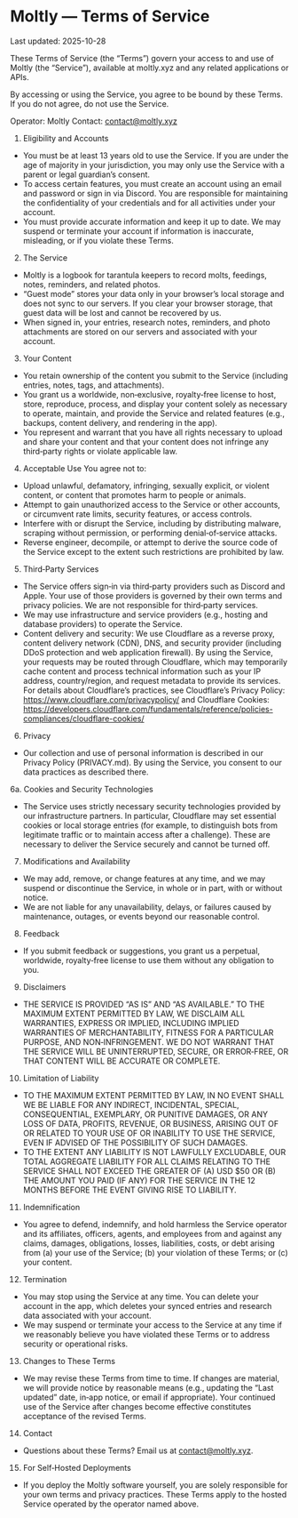# Moltly — Terms of Service

Last updated: 2025-10-28

These Terms of Service (the “Terms”) govern your access to and use of Moltly (the “Service”), available at moltly.xyz and any related applications or APIs.

By accessing or using the Service, you agree to be bound by these Terms. If you do not agree, do not use the Service.

Operator: Moltly
Contact: contact@moltly.xyz

1. Eligibility and Accounts
- You must be at least 13 years old to use the Service. If you are under the age of majority in your jurisdiction, you may only use the Service with a parent or legal guardian’s consent.
- To access certain features, you must create an account using an email and password or sign in via Discord. You are responsible for maintaining the confidentiality of your credentials and for all activities under your account.
- You must provide accurate information and keep it up to date. We may suspend or terminate your account if information is inaccurate, misleading, or if you violate these Terms.

2. The Service
- Moltly is a logbook for tarantula keepers to record molts, feedings, notes, reminders, and related photos.
- “Guest mode” stores your data only in your browser’s local storage and does not sync to our servers. If you clear your browser storage, that guest data will be lost and cannot be recovered by us.
- When signed in, your entries, research notes, reminders, and photo attachments are stored on our servers and associated with your account.

3. Your Content
- You retain ownership of the content you submit to the Service (including entries, notes, tags, and attachments).
- You grant us a worldwide, non‑exclusive, royalty‑free license to host, store, reproduce, process, and display your content solely as necessary to operate, maintain, and provide the Service and related features (e.g., backups, content delivery, and rendering in the app).
- You represent and warrant that you have all rights necessary to upload and share your content and that your content does not infringe any third‑party rights or violate applicable law.

4. Acceptable Use
You agree not to:
- Upload unlawful, defamatory, infringing, sexually explicit, or violent content, or content that promotes harm to people or animals.
- Attempt to gain unauthorized access to the Service or other accounts, or circumvent rate limits, security features, or access controls.
- Interfere with or disrupt the Service, including by distributing malware, scraping without permission, or performing denial‑of‑service attacks.
- Reverse engineer, decompile, or attempt to derive the source code of the Service except to the extent such restrictions are prohibited by law.

5. Third‑Party Services
- The Service offers sign‑in via third‑party providers such as Discord and Apple. Your use of those providers is governed by their own terms and privacy policies. We are not responsible for third‑party services.
- We may use infrastructure and service providers (e.g., hosting and database providers) to operate the Service.
- Content delivery and security: We use Cloudflare as a reverse proxy, content delivery network (CDN), DNS, and security provider (including DDoS protection and web application firewall). By using the Service, your requests may be routed through Cloudflare, which may temporarily cache content and process technical information such as your IP address, country/region, and request metadata to provide its services. For details about Cloudflare’s practices, see Cloudflare’s Privacy Policy: https://www.cloudflare.com/privacypolicy/ and Cloudflare Cookies: https://developers.cloudflare.com/fundamentals/reference/policies-compliances/cloudflare-cookies/

6. Privacy
- Our collection and use of personal information is described in our Privacy Policy (PRIVACY.md). By using the Service, you consent to our data practices as described there.

6a. Cookies and Security Technologies
- The Service uses strictly necessary security technologies provided by our infrastructure partners. In particular, Cloudflare may set essential cookies or local storage entries (for example, to distinguish bots from legitimate traffic or to maintain access after a challenge). These are necessary to deliver the Service securely and cannot be turned off.

7. Modifications and Availability
- We may add, remove, or change features at any time, and we may suspend or discontinue the Service, in whole or in part, with or without notice.
- We are not liable for any unavailability, delays, or failures caused by maintenance, outages, or events beyond our reasonable control.

8. Feedback
- If you submit feedback or suggestions, you grant us a perpetual, worldwide, royalty‑free license to use them without any obligation to you.

9. Disclaimers
- THE SERVICE IS PROVIDED “AS IS” AND “AS AVAILABLE.” TO THE MAXIMUM EXTENT PERMITTED BY LAW, WE DISCLAIM ALL WARRANTIES, EXPRESS OR IMPLIED, INCLUDING IMPLIED WARRANTIES OF MERCHANTABILITY, FITNESS FOR A PARTICULAR PURPOSE, AND NON‑INFRINGEMENT. WE DO NOT WARRANT THAT THE SERVICE WILL BE UNINTERRUPTED, SECURE, OR ERROR‑FREE, OR THAT CONTENT WILL BE ACCURATE OR COMPLETE.

10. Limitation of Liability
- TO THE MAXIMUM EXTENT PERMITTED BY LAW, IN NO EVENT SHALL WE BE LIABLE FOR ANY INDIRECT, INCIDENTAL, SPECIAL, CONSEQUENTIAL, EXEMPLARY, OR PUNITIVE DAMAGES, OR ANY LOSS OF DATA, PROFITS, REVENUE, OR BUSINESS, ARISING OUT OF OR RELATED TO YOUR USE OF OR INABILITY TO USE THE SERVICE, EVEN IF ADVISED OF THE POSSIBILITY OF SUCH DAMAGES.
- TO THE EXTENT ANY LIABILITY IS NOT LAWFULLY EXCLUDABLE, OUR TOTAL AGGREGATE LIABILITY FOR ALL CLAIMS RELATING TO THE SERVICE SHALL NOT EXCEED THE GREATER OF (A) USD $50 OR (B) THE AMOUNT YOU PAID (IF ANY) FOR THE SERVICE IN THE 12 MONTHS BEFORE THE EVENT GIVING RISE TO LIABILITY.

11. Indemnification
- You agree to defend, indemnify, and hold harmless the Service operator and its affiliates, officers, agents, and employees from and against any claims, damages, obligations, losses, liabilities, costs, or debt arising from (a) your use of the Service; (b) your violation of these Terms; or (c) your content.

12. Termination
- You may stop using the Service at any time. You can delete your account in the app, which deletes your synced entries and research data associated with your account.
- We may suspend or terminate your access to the Service at any time if we reasonably believe you have violated these Terms or to address security or operational risks.

13. Changes to These Terms
- We may revise these Terms from time to time. If changes are material, we will provide notice by reasonable means (e.g., updating the “Last updated” date, in‑app notice, or email if appropriate). Your continued use of the Service after changes become effective constitutes acceptance of the revised Terms.

14. Contact
- Questions about these Terms? Email us at contact@moltly.xyz.

15. For Self‑Hosted Deployments
- If you deploy the Moltly software yourself, you are solely responsible for your own terms and privacy practices. These Terms apply to the hosted Service operated by the operator named above.
